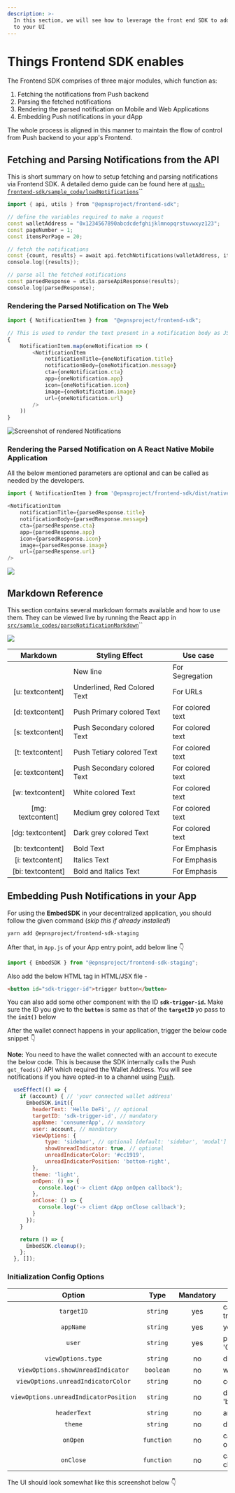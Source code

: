 ```yaml
---
description: >-
  In this section, we will see how to leverage the front end SDK to add features
  to your UI
---
```


# Things Frontend SDK enables

The Frontend SDK comprises of three major modules, which function as:

1. Fetching the notifications from Push backend
2. Parsing the fetched notifications
3. Rendering the parsed notification on Mobile and Web Applications
4. Embedding Push notifications in your dApp

The whole process is aligned in this manner to maintain the flow of control from Push backend to your app's Frontend.

## Fetching and Parsing Notifications from the API

This is short summary on how to setup fetching and parsing notifications via Frontend SDK. A detailed demo guide can be found here at [`push-frontend-sdk/sample_code/loadNotifications`](https://github.com/ethereum-push-notification-service/push-frontend-sdk/tree/main/sample\_codes/loadNotifications)``

```cpp
import { api, utils } from "@epnsproject/frontend-sdk";

// define the variables required to make a request
const walletAddress = "0x1234567890abcdcdefghijklmnopqrstuvwxyz123";
const pageNumber = 1;
const itemsPerPage = 20;

// fetch the notifications
const {count, results} = await api.fetchNotifications(walletAddress, itemsPerPage, pageNumber)
console.log({results});

// parse all the fetched notifications
const parsedResponse = utils.parseApiResponse(results);
console.log(parsedResponse);
```

### Rendering the Parsed Notification on The Web

```javascript
import { NotificationItem } from  "@epnsproject/frontend-sdk";

// This is used to render the text present in a notification body as JSX element
{
	NotificationItem.map(oneNotification => (
		<NotificationItem
			notificationTitle={oneNotification.title}
			notificationBody={oneNotification.message}
			cta={oneNotification.cta}
			app={oneNotification.app}
			icon={oneNotification.icon}
			image={oneNotification.image}
			url={oneNotification.url}
		/>
	))
}
```

![Screenshot of rendered Notifications](https://camo.githubusercontent.com/b7f1b513eb3c9e2bce2356d6b833cb7546147106cbcfc1631c6c5adfbf5cdae6/68747470733a2f2f7265732e636c6f7564696e6172792e636f6d2f78616e6436722f696d6167652f75706c6f61642f76313633323233353637362f53637265656e73686f745f323032312d30392d32315f61745f31352e34342e34395f7336766674612e706e67)

### Rendering the Parsed Notification on A React Native Mobile Application

All the below mentioned parameters are optional and can be called as needed by the developers.

```javascript
import { NotificationItem } from '@epnsproject/frontend-sdk/dist/native';

<NotificationItem
    notificationTitle={parsedResponse.title}
    notificationBody={parsedResponse.message}
    cta={parsedResponse.cta}
    app={parsedResponse.app}
    icon={parsedResponse.icon}
    image={parsedResponse.image}
    url={parsedResponse.url}
/>
```

![](https://camo.githubusercontent.com/825803ddfc25ed387aa4a60fb1f9487a08977cffd19438bfc4219047e4b60cdb/68747470733a2f2f7265732e636c6f7564696e6172792e636f6d2f78616e6436722f696d6167652f75706c6f61642f76313633343437333237322f53637265656e73686f745f323032312d31302d31375f61745f31332e32302e34395f6967316a33792e706e67)

## Markdown Reference

This section contains several markdown formats available and how to use them. They can be viewed live by running the React app in [`src/sample_codes/parseNotificationMarkdown`](https://github.com/ethereum-push-notification-service/epns-frontend-sdk/tree/main/sample\_codes/parseNotificationMarkdown)``

![](https://camo.githubusercontent.com/f5d6277d83d929ad5c4568ad41b59194c9642b38038bd32aadd2b3a8c0f82416/68747470733a2f2f7265732e636c6f7564696e6172792e636f6d2f78616e6436722f696d6167652f75706c6f61642f76313633323233363032342f53637265656e73686f745f323032312d30392d32315f61745f31352e35332e32395f70306c7074662e706e67)

|      Markdown      | Styling Effect               | Use case         |
| :----------------: | ---------------------------- | ---------------- |
|                    | New line                     | For Segregation  |
|  \[u: textcontent] | Underlined, Red Colored Text | For URLs         |
|  \[d: textcontent] | Push Primary colored Text    | For colored text |
|  \[s: textcontent] | Push Secondary colored Text  | For colored text |
|  \[t: textcontent] | Push Tetiary colored Text    | For colored text |
|  \[e: textcontent] | Push Secondary colored Text  | For colored text |
|  \[w: textcontent] | White colored Text           | For colored text |
| \[mg: textcontent] | Medium grey colored Text     | For colored text |
| \[dg: textcontent] | Dark grey colored Text       | For colored text |
|  \[b: textcontent] | Bold Text                    | For Emphasis     |
|  \[i: textcontent] | Italics Text                 | For Emphasis     |
| \[bi: textcontent] | Bold and Italics Text        | For Emphasis     |

## Embedding Push Notifications in your App

For using the **EmbedSDK** in your decentralized application, you should follow the given command (_skip this if already installed!_)

```bash
yarn add @epnsproject/frontend-sdk-staging
```

After that, in `App.js` of your App entry point, add below line 👇

```javascript
import { EmbedSDK } from "@epnsproject/frontend-sdk-staging";
```

Also add the below HTML tag in HTML/JSX file -

```html
<button id="sdk-trigger-id">trigger button</button>
```

You can also add some other component with the ID **`sdk-trigger-id`.** Make sure the ID you give to the **`button`** is same as that of the **`targetID`** yo pass to the **`init()`** below

After the wallet connect happens in your application, trigger the below code snippet 👇

**Note:** You need to have the wallet connected with an account to execute the below code. This is because the SDK internally calls the Push `get_feeds()` API which required the Wallet Address. You will see notifications if you have opted-in to a channel using [Push](https://staging.push.org/).

```javascript
  useEffect(() => {
    if (account) { // 'your connected wallet address'
      EmbedSDK.init({
        headerText: 'Hello DeFi', // optional
        targetID: 'sdk-trigger-id', // mandatory
        appName: 'consumerApp', // mandatory
        user: account, // mandatory
        viewOptions: {
            type: 'sidebar', // optional [default: 'sidebar', 'modal']
            showUnreadIndicator: true, // optional
            unreadIndicatorColor: '#cc1919',
            unreadIndicatorPosition: 'bottom-right',
        },
        theme: 'light',
        onOpen: () => {
          console.log('-> client dApp onOpen callback');
        },
        onClose: () => {
          console.log('-> client dApp onClose callback');
        }
      });
    }

    return () => {
      EmbedSDK.cleanup();
    };
  }, []);
```

### **Initialization Config Options**

|                 Option                |    Type    | Mandatory | Remarks                                                                                    |
| :-----------------------------------: | :--------: | :-------: | ------------------------------------------------------------------------------------------ |
|               `targetID`              |  `string`  |    yes    | can be any string but has to match the ID given to the trigger button in the HTML/JSX      |
|               `appName`               |  `string`  |    yes    | your app name e.g. - 'appName'                                                             |
|                 `user`                |  `string`  |    yes    | public wallet address e.g. - '0x1434A7882cDD877B458Df5b83c993e9571c65813'                  |
|           `viewOptions.type`          |  `string`  |     no    | default 'sidebar', can give 'modal'                                                        |
|   `viewOptions.showUnreadIndicator`   |  `boolean` |     no    | will show the unread indicator                                                             |
|   `viewOptions.unreadIndicatorColor`  |  `string`  |     no    | color for the unread indicator e.g. - '#cc1919'                                            |
| `viewOptions.unreadIndicatorPosition` |  `string`  |     no    | default is 'top-right', other possible options - 'top-left', 'bottom-left', 'bottom-right' |
|              `headerText`             |  `string`  |     no    | any header text                                                                            |
|                `theme`                |  `string`  |     no    | default is 'light', can give 'dark'                                                        |
|                `onOpen`               | `function` |     no    | callback you want to trigger when the modal/sidebar opens                                  |
|               `onClose`               | `function` |     no    | callback you want to trigger when the modal/sidebar closes                                 |



The UI should look somewhat like this screenshot below 👇

<!-- ![Here, if the user is connected to their wallet and clicks on the bell icon, they will see the next screen](<../../../../.gitbook/assets/image (31).png>)

![The Sidebar shows the Push notifications with a header which is a clickable link to the Push dApp.](<../../../../.gitbook/assets/image (30).png>) -->
